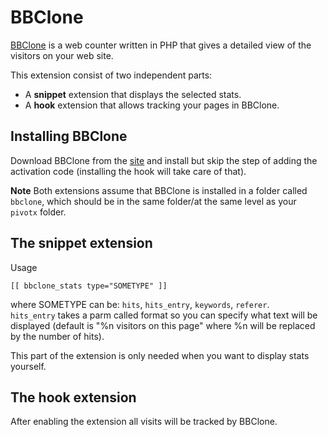 
BBClone
=======

[BBClone](http://www.bbclone.de/) is a web counter written in PHP that gives a 
detailed view of the visitors on your web site.

This extension consist of two independent parts:

* A **snippet** extension that displays the selected stats.
* A **hook** extension that allows tracking your pages in BBClone.

Installing BBClone
------------------

Download BBClone from the [site](http://www.bbclone.de/) and install but skip the step of
adding the activation code (installing the hook will take care of that).

**Note** Both extensions assume that BBClone is installed in a folder called
`bbclone`, which should be in the same folder/at the same level as your
`pivotx` folder.

The snippet extension
---------------------

Usage  

    [[ bbclone_stats type="SOMETYPE" ]]

where SOMETYPE can be: `hits`, `hits_entry`, `keywords`, `referer`.  
`hits_entry` takes a parm called format so you can specify what text will be displayed
(default is "%n visitors on this page" where %n will be replaced by the number of hits).

This part of the extension is only needed when you want to display stats yourself. 

The hook extension
------------------

After enabling the extension all visits will be tracked by BBClone.
